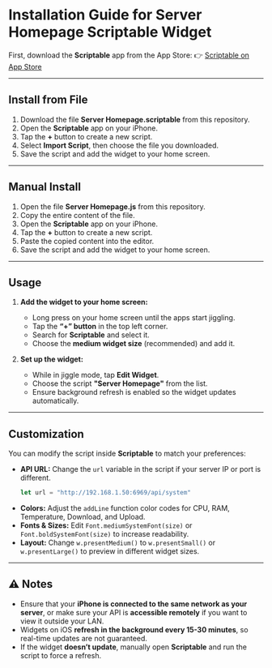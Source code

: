 # Installation Guide for Server Homepage Scriptable Widget

First, download the **Scriptable** app from the App Store:
👉 [Scriptable on App Store](https://apps.apple.com/ba/app/scriptable/id1405459188)

---

## Install from File

1. Download the file **Server Homepage.scriptable** from this repository.
2. Open the **Scriptable** app on your iPhone.
3. Tap the **+** button to create a new script.
4. Select **Import Script**, then choose the file you downloaded.
5. Save the script and add the widget to your home screen.

---

## Manual Install

1. Open the file **Server Homepage.js** from this repository.
2. Copy the entire content of the file.
3. Open the **Scriptable** app on your iPhone.
4. Tap the **+** button to create a new script.
5. Paste the copied content into the editor.
6. Save the script and add the widget to your home screen.

---

## Usage

1. **Add the widget to your home screen:**

   - Long press on your home screen until the apps start jiggling.
   - Tap the **“+” button** in the top left corner.
   - Search for **Scriptable** and select it.
   - Choose the **medium widget size** (recommended) and add it.
2. **Set up the widget:**

   - While in jiggle mode, tap **Edit Widget**.
   - Choose the script **"Server Homepage"** from the list.
   - Ensure background refresh is enabled so the widget updates automatically.

---

## Customization

You can modify the script inside **Scriptable** to match your preferences:

- **API URL:**
  Change the `url` variable in the script if your server IP or port is different.
  ```js
  let url = "http://192.168.1.50:6969/api/system"
  ```
- **Colors:**
  Adjust the `addLine` function color codes for CPU, RAM, Temperature, Download, and Upload.
- **Fonts & Sizes:**
  Edit `Font.mediumSystemFont(size)` or `Font.boldSystemFont(size)` to increase readability.
- **Layout:**
  Change `w.presentMedium()` to `w.presentSmall()` or `w.presentLarge()` to preview in different widget sizes.

---

## ⚠️ Notes

- Ensure that your **iPhone is connected to the same network as your server**, or make sure your API is **accessible remotely** if you want to view it outside your LAN.
- Widgets on iOS **refresh in the background every 15-30 minutes**, so real-time updates are not guaranteed.
- If the widget **doesn’t update**, manually open **Scriptable** and run the script to force a refresh.
